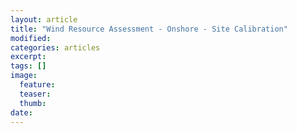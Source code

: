 ```yaml
---
layout: article
title: "Wind Resource Assessment - Onshore - Site Calibration"
modified:
categories: articles
excerpt: 
tags: []
image:
  feature:
  teaser:
  thumb:
date: 
---
```


